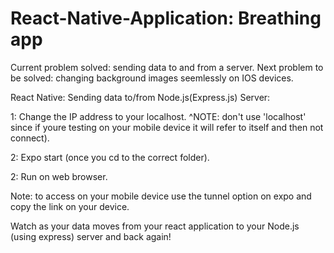 # React-Native-Application: Breathing app
Current problem solved: sending data to and from a server.
Next problem to be solved: changing background images seemlessly on IOS devices.



React Native: Sending data to/from Node.js(Express.js) Server:

1: Change the IP address to your localhost. 
        ^NOTE: don't use 'localhost' since if youre testing on your mobile device it will refer to itself and then not connect).

2: Expo start (once you cd to the correct folder).

2: Run on web browser. 

Note: to access on your mobile device use the tunnel option on expo and copy the link on your device.

Watch as your data moves from your react application to your Node.js (using express) server and back again!


